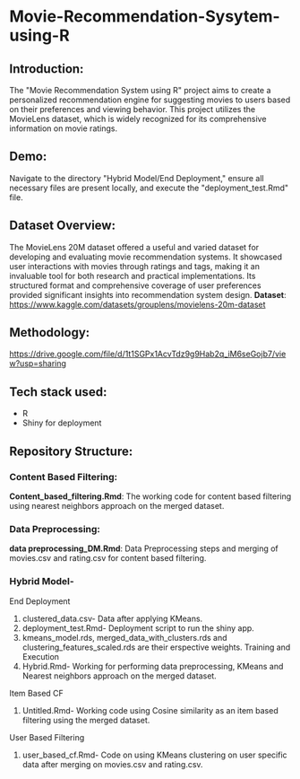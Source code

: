 # Movie-Recommendation-Sysytem-using-R

## Introduction:
The "Movie Recommendation System using R" project aims to create a personalized recommendation engine for suggesting movies to users based on their preferences and viewing behavior. This project utilizes the MovieLens dataset, which is widely recognized for its comprehensive information on movie ratings.

## Demo:
Navigate to the directory "Hybrid Model/End Deployment," ensure all necessary files are present locally, and execute the "deployment_test.Rmd" file.

## Dataset Overview:
The MovieLens 20M dataset offered a useful and varied dataset for developing and evaluating movie recommendation systems. It showcased user interactions with movies through ratings and tags, making it an invaluable tool for both research and practical implementations. Its structured format and comprehensive coverage of user preferences provided significant insights into recommendation system design.
**Dataset**: https://www.kaggle.com/datasets/grouplens/movielens-20m-dataset

## Methodology:
https://drive.google.com/file/d/1t1SGPx1AcvTdz9g9Hab2q_iM6seGojb7/view?usp=sharing

## Tech stack used:
- R
- Shiny for deployment

## Repository Structure:
### Content Based Filtering:
**Content_based_filtering.Rmd**: The working code for content based filtering using nearest neighbors approach on the merged dataset.

### Data Preprocessing:
**data preprocessing_DM.Rmd**: Data Preprocessing steps and merging of movies.csv and rating.csv for content based filtering.

### Hybrid Model-
End Deployment
1. clustered_data.csv- Data after applying KMeans.
2. deployment_test.Rmd- Deployment script to run the shiny app.
3. kmeans_model.rds, merged_data_with_clusters.rds and clustering_features_scaled.rds are their erspective weights.
Training and Execution
1. Hybrid.Rmd- Working for performing data preprocessing, KMeans and Nearest neighbors approach on the merged dataset.


Item Based CF
1. Untitled.Rmd- Working code using Cosine similarity as an item based filtering using the merged dataset.

User Based Filtering
1. user_based_cf.Rmd- Code on using KMeans clustering on user specific data after merging on movies.csv and rating.csv.